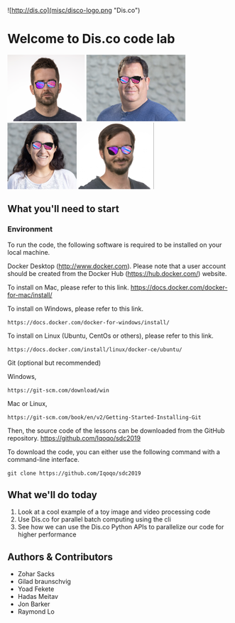 
![http://dis.co](misc/disco-logo.png "Dis.co")

# Welcome to Dis.co code lab

![Yoad](misc/disco_Yoad.png) ![Zohar](misc/disco_Zohar.png) ![Hadas](misc/disco_Hadas.png) ![Gilad](misc/disco_Gilad.png)


## What you'll need to start
### Environment
To run the code, the following software is required to be installed on your local machine.

Docker Desktop (http://www.docker.com). Please note that a user account should be created from the Docker Hub (https://hub.docker.com/) website. 

To install on Mac,  please refer to this link. https://docs.docker.com/docker-for-mac/install/

To install on Windows, please refer to this link.
```
https://docs.docker.com/docker-for-windows/install/
```
To install on Linux (Ubuntu, CentOs or others), please refer to this link.
```
https://docs.docker.com/install/linux/docker-ce/ubuntu/
```
Git (optional but recommended)

Windows, 
```
https://git-scm.com/download/win 
```
Mac or Linux, 
```
https://git-scm.com/book/en/v2/Getting-Started-Installing-Git
```	
Then, the source code of the lessons can be downloaded from the GitHub repository. https://github.com/Iqoqo/sdc2019

To download the code, you can either use the following command with a command-line interface. 

``` 
git clone https://github.com/Iqoqo/sdc2019
```

## What we'll do today
1) Look at a cool example of a toy image and video processing code
2) Use Dis.co for parallel batch computing using the cli 
3) See how we can use the Dis.co Python APIs to parallelize our code for higher performance

## Authors & Contributors 
- Zohar Sacks 
- Gilad braunschvig
- Yoad Fekete
- Hadas Meitav
- Jon Barker
- Raymond Lo 
